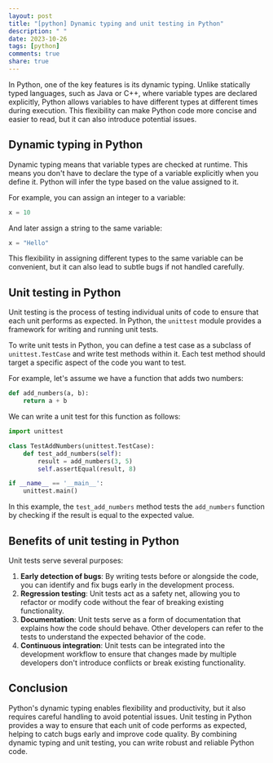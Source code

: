 ```yaml
---
layout: post
title: "[python] Dynamic typing and unit testing in Python"
description: " "
date: 2023-10-26
tags: [python]
comments: true
share: true
---
```


In Python, one of the key features is its dynamic typing. Unlike statically typed languages, such as Java or C++, where variable types are declared explicitly, Python allows variables to have different types at different times during execution. This flexibility can make Python code more concise and easier to read, but it can also introduce potential issues.

## Dynamic typing in Python

Dynamic typing means that variable types are checked at runtime. This means you don't have to declare the type of a variable explicitly when you define it. Python will infer the type based on the value assigned to it.

For example, you can assign an integer to a variable:

```python
x = 10
```

And later assign a string to the same variable:

```python
x = "Hello"
```

This flexibility in assigning different types to the same variable can be convenient, but it can also lead to subtle bugs if not handled carefully.

## Unit testing in Python

Unit testing is the process of testing individual units of code to ensure that each unit performs as expected. In Python, the `unittest` module provides a framework for writing and running unit tests.

To write unit tests in Python, you can define a test case as a subclass of `unittest.TestCase` and write test methods within it. Each test method should target a specific aspect of the code you want to test.

For example, let's assume we have a function that adds two numbers:

```python
def add_numbers(a, b):
    return a + b
```

We can write a unit test for this function as follows:

```python
import unittest

class TestAddNumbers(unittest.TestCase):
    def test_add_numbers(self):
        result = add_numbers(3, 5)
        self.assertEqual(result, 8)

if __name__ == '__main__':
    unittest.main()
```

In this example, the `test_add_numbers` method tests the `add_numbers` function by checking if the result is equal to the expected value.

## Benefits of unit testing in Python

Unit tests serve several purposes:

1. **Early detection of bugs**: By writing tests before or alongside the code, you can identify and fix bugs early in the development process.
2. **Regression testing**: Unit tests act as a safety net, allowing you to refactor or modify code without the fear of breaking existing functionality.
3. **Documentation**: Unit tests serve as a form of documentation that explains how the code should behave. Other developers can refer to the tests to understand the expected behavior of the code.
4. **Continuous integration**: Unit tests can be integrated into the development workflow to ensure that changes made by multiple developers don't introduce conflicts or break existing functionality.

## Conclusion

Python's dynamic typing enables flexibility and productivity, but it also requires careful handling to avoid potential issues. Unit testing in Python provides a way to ensure that each unit of code performs as expected, helping to catch bugs early and improve code quality. By combining dynamic typing and unit testing, you can write robust and reliable Python code.